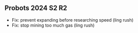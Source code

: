 ## Probots 2024 S2 R2

- Fix: prevent expanding before researching speed (ling rush)
- Fix: stop mining too much gas (ling rush)